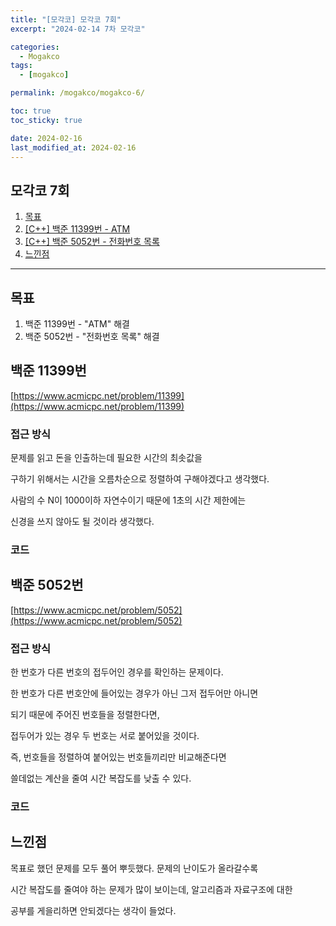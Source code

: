 ```yaml
---
title: "[모각코] 모각코 7회"
excerpt: "2024-02-14 7차 모각코"

categories:
  - Mogakco
tags:
  - [mogakco]

permalink: /mogakco/mogakco-6/

toc: true
toc_sticky: true

date: 2024-02-16
last_modified_at: 2024-02-16
---
```


## 모각코 7회

1. [목표](#목표)
2. [[C++] 백준 11399번 - ATM](#백준-11399번)
3. [[C++] 백준 5052번 - 전화번호 목록](#백준-5052번)
4. [느낀점](#느낀점)

---

## 목표

1. 백준 11399번 - "ATM" 해결
2. 백준 5052번 - "전화번호 목록" 해결


## 백준 11399번

[https://www.acmicpc.net/problem/11399](https://www.acmicpc.net/problem/11399)


### **접근 방식**

문제를 읽고 돈을 인출하는데 필요한 시간의 최솟값을 <br>

구하기 위해서는 시간을 오름차순으로 정렬하여 구해야겠다고 생각했다. <br>

사람의 수 N이 1000이하 자연수이기 때문에 1초의 시간 제한에는 <br>

신경을 쓰지 않아도 될 것이라 생각했다.


### **코드**

<script src="https://gist.github.com/jinwoojwa/c2dfa22b6b59b8902da0e907b8ca3eb0.js"></script>


## 백준 5052번

[https://www.acmicpc.net/problem/5052](https://www.acmicpc.net/problem/5052)


### **접근 방식**

한 번호가 다른 번호의 접두어인 경우를 확인하는 문제이다. <br>

한 번호가 다른 번호안에 들어있는 경우가 아닌 그저 접두어만 아니면 <br>

되기 때문에 주어진 번호들을 정렬한다면, <br>

접두어가 있는 경우 두 번호는 서로 붙어있을 것이다. <br>

즉, 번호들을 정렬하여 붙어있는 번호들끼리만 비교해준다면 <br>

쓸데없는 계산을 줄여 시간 복잡도를 낮출 수 있다.


### **코드**

<script src="https://gist.github.com/jinwoojwa/9bce1000e314740f5e4ed8fc4814bde4.js"></script>


## **느낀점**

목표로 했던 문제를 모두 풀어 뿌듯했다. 문제의 난이도가 올라갈수록 <br>

시간 복잡도를 줄여야 하는 문제가 많이 보이는데, 알고리즘과 자료구조에 대한 <br>

공부를 게을리하면 안되겠다는 생각이 들었다.